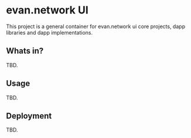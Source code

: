 # evan.network UI

This project is a general container for evan.network ui core projects, dapp libraries and dapp implementations.

## Whats in?
TBD.

## Usage
TBD.

## Deployment
TBD.
